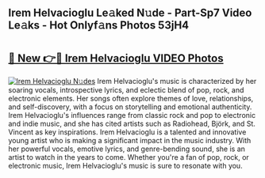 ## Irem Helvacioglu Le𝚊ked N𝚞de - Part-Sp7 Video Le𝚊ks - Hot Onlyf𝚊ns Photos 53jH4

# <h2><a href="http://ab20172.deff.icu/?id=Irem+Helvacioglu">🔗 New 👉🔴 Irem Helvacioglu VIDEO Photos</a></h2>

[![Irem Helvacioglu N𝚞des](https://i.imgur.com/rIISA9y.gif)](http://ab20172.deff.icu/?id=Irem+Helvacioglu)
Irem Helvacioglu's music is characterized by her soaring vocals, introspective lyrics, and eclectic blend of pop, rock, and electronic elements. Her songs often explore themes of love, relationships, and self-discovery, with a focus on storytelling and emotional authenticity. Irem Helvacioglu's influences range from classic rock and pop to electronic and indie music, and she has cited artists such as Radiohead, Björk, and St. Vincent as key inspirations. Irem Helvacioglu is a talented and innovative young artist who is making a significant impact in the music industry. With her powerful vocals, emotive lyrics, and genre-bending sound, she is an artist to watch in the years to come. Whether you're a fan of pop, rock, or electronic music, Irem Helvacioglu's music is sure to resonate with you.
